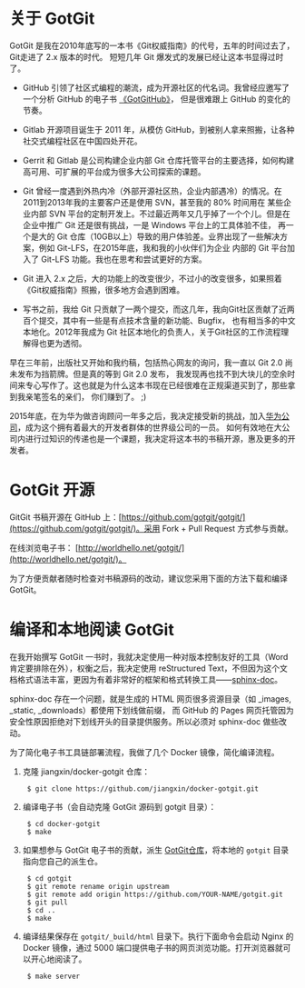 # 关于 GotGit

GotGit 是我在2010年底写的一本书《Git权威指南》的代号，五年的时间过去了，Git走进了 2.x 版本的时代。
短短几年 Git 爆发式的发展已经让这本书显得过时了。

* GitHub 引领了社区式编程的潮流，成为开源社区的代名词。我曾经应邀写了一个分析 GitHub 的电子书 [《GotGitHub》](http://www.worldhello.net/gotgithub/)，
  但是很难跟上 GitHub 的变化的节奏。

* Gitlab 开源项目诞生于 2011 年，从模仿 GitHub，到被别人拿来照搬，让各种社交式编程社区在中国四处开花。

* Gerrit 和 Gitlab 是公司构建企业内部 Git 仓库托管平台的主要选择，如何构建高可用、可扩展的平台成为很多大公司探索的课题。

* Git 曾经一度遇到外热内冷（外部开源社区热，企业内部遇冷）的情况。在2011到2013年我的主要客户还是使用 SVN，甚至我的 80% 时间用在
  某些企业内部 SVN 平台的定制开发上。不过最近两年又几乎掉了一个个儿。但是在企业中推广 Git 还是很有挑战，一是 Windows 平台上的工具体验不佳，
  再一个是大的 Git 仓库（10GB以上）导致的用户体验差。业界出现了一些解决方案，例如 Git-LFS，在2015年底，我和我的小伙伴们为企业
  内部的 Git 平台加入了 Git-LFS 功能。我也在思考和尝试更好的方案。

* Git 进入 2.x 之后，大的功能上的改变很少，不过小的改变很多，如果照着《Git权威指南》照搬，很多地方会遇到困难。

* 写书之前，我给 Git 只贡献了一两个提交，而这几年，我向Git社区贡献了近两百个提交，其中有一些是有点技术含量的新功能、Bugfix，
  也有相当多的中文本地化。2012年我成为 Git 社区本地化的负责人，关于Git社区的工作流程理解得也更为透彻。

早在三年前，出版社又开始和我约稿，包括热心网友的询问，我一直以 Git 2.0 尚未发布为挡箭牌。但是真的等到 Git 2.0 发布，
我发现再也找不到大块儿的空余时间来专心写作了。这也就是为什么这本书现在已经很难在正规渠道买到了，那些拿到我亲笔签名的亲们，
你们赚到了。 ;)

2015年底，在为华为做咨询顾问一年多之后，我决定接受新的挑战，加入[华为公司](http://www.huawei.com/)，成为这个拥有着最大的开发者群体的世界级公司的一员。
如何有效地在大公司内进行过知识的传递也是一个课题，我决定将这本书的书稿开源，惠及更多的开发者。

# GotGit 开源

GitGit 书稿开源在 GitHub 上：[https://github.com/gotgit/gotgit/](https://github.com/gotgit/gotgit/)。采用 Fork + Pull Request 方式参与贡献。

在线浏览电子书： [http://worldhello.net/gotgit/](http://worldhello.net/gotgit/)。

为了方便贡献者随时检查对书稿源码的改动，建议您采用下面的方法下载和编译 GotGit。

# 编译和本地阅读 GotGit

在我开始撰写 GotGit 一书时，我就决定使用一种对版本控制友好的工具（Word肯定要排除在外），权衡之后，我决定使用
reStructured Text，不但因为这个文档格式语法丰富，更因为有着非常好的框架和格式转换工具——[sphinx-doc](http://sphinx-doc.org/)。

sphinx-doc 存在一个问题，就是生成的 HTML 网页很多资源目录（如 _images, _static, _downloads）都使用下划线做前缀，
而 GitHub 的 Pages 网页托管因为安全性原因拒绝对下划线开头的目录提供服务。所以必须对 sphinx-doc 做些改动。

为了简化电子书工具链部署流程，我做了几个 Docker 镜像，简化编译流程。

1. 克隆 jiangxin/docker-gotgit 仓库：

        $ git clone https://github.com/jiangxin/docker-gotgit.git

2. 编译电子书（会自动克隆 GotGit 源码到 gotgit 目录）：

        $ cd docker-gotgit
        $ make

3. 如果想参与 GotGit 电子书的贡献，派生 [GotGit仓库](https://github.com/gotgit/gotgit/)，将本地的 `gotgit` 目录指向您自己的派生仓。

        $ cd gotgit
        $ git remote rename origin upstream
        $ git remote add origin https://github.com/YOUR-NAME/gotgit.git
        $ git pull
        $ cd ..
        $ make

4. 编译结果保存在 `gotgit/_build/html` 目录下。执行下面命令会启动 Nginx 的 Docker 镜像，通过 5000 端口提供电子书的网页浏览功能。打开浏览器就可以开心地阅读了。

        $ make server
